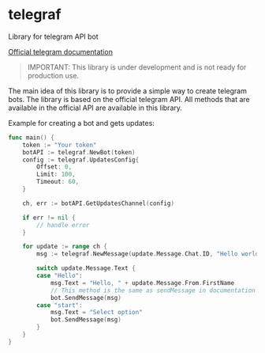 # telegraf
Library for telegram API bot

[Official telegram documentation](https://core.telegram.org/bots/api)

> IMPORTANT: 
> This library is under development and is not ready for production use.

The main idea of this library is to provide a simple way to create telegram bots. The library is based on the official telegram API. All methods that are available in the official API are available in this library.

Example for creating a bot and gets updates:

```go
func main() {
    token := "Your token"
    botAPI := telegraf.NewBot(token)
    config := telegraf.UpdatesConfig{
        Offset: 0,
        Limit: 100,
        Timeout: 60,
    }

    ch, err := botAPI.GetUpdatesChannel(config)

    if err != nil {
        // handle error
    }

    for update := range ch {
        msg := telegraf.NewMessage(update.Message.Chat.ID, "Hello world!")

        switch update.Message.Text {
        case "Hello":
            msg.Text = "Hello, " + update.Message.From.FirstName
            // This method is the same as sendMessage in documentation
            bot.SendMessage(msg) 
        case "start":
            msg.Text = "Select option"
            bot.SendMessage(msg)
        }
    }
}
```